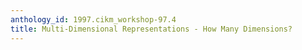 ```yaml
---
anthology_id: 1997.cikm_workshop-97.4
title: Multi-Dimensional Representations - How Many Dimensions?
---
```

